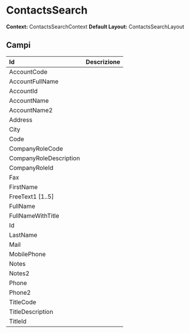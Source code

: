 # ContactsSearch

**Context:** ContactsSearchContext
**Default Layout:** ContactsSearchLayout



## Campi

| Id | Descrizione | 
| :--- | :--- | 
| AccountCode |  | 
| AccountFullName |  | 
| AccountId |  | 
| AccountName |  | 
| AccountName2 |  | 
| Address |  | 
| City |  | 
| Code |  | 
| CompanyRoleCode |  | 
| CompanyRoleDescription |  | 
| CompanyRoleId |  | 
| Fax |  | 
| FirstName |  | 
| FreeText1 \[1..5\] |  | 
| FullName |  | 
| FullNameWithTitle |  | 
| Id |  | 
| LastName |  | 
| Mail |  | 
| MobilePhone |  | 
| Notes |  | 
| Notes2 |  | 
| Phone |  | 
| Phone2 |  | 
| TitleCode |  | 
| TitleDescription |  | 
| TitleId |  | 

